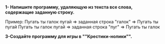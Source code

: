 
**1- Напишите программу, удаляющую из текста все слова, содержащие заданную строку.**

Пример:
Пугать ты галок пугай => заданная строка "галок" => Пугать ты пугай
Пугать ты галок пугай => заданная строка "пуг" => Пугать ты галок

**3-Создайте программу для игры в ""Крестики-нолики"".**
